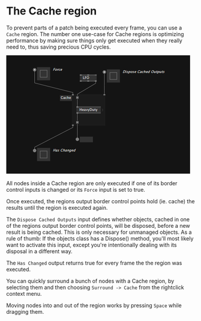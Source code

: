 # The Cache region

To prevent parts of a patch being executed every frame, you can use a `Cache` region. The number one use-case for Cache regions is optimizing performance by making sure things only get executed when they really need to, thus saving precious CPU cycles.

![](../../images/language/cache-region.png)

All nodes inside a Cache region are only executed if one of its border control inputs is changed or its `Force` input is set to true.

Once executed, the regions output border control points hold (ie. cache) the results until the region is executed again. 

The `Dispose Cached Outputs` input defines whether objects, cached in one of the regions output border control points, will be disposed, before a new result is being cached. This is only necessary for unmanaged objects. As a rule of thumb: If the objects class has a Dispose() method, you'll most likely want to activate this input, except you're intentionally dealing with its disposal in a different way. 

The `Has Changed` output returns true for every frame the the region was executed.

You can quickly surround a bunch of nodes with a Cache region, by selecting them and then choosing `Surround -> Cache` from the rightclick context menu.

Moving nodes into and out of the region works by pressing `Space` while dragging them. 